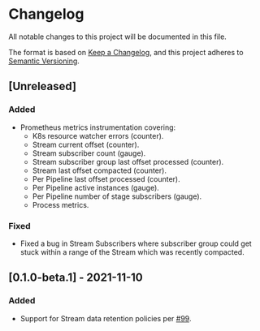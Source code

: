 # Changelog
All notable changes to this project will be documented in this file.

The format is based on [Keep a Changelog](https://keepachangelog.com/en/1.0.0/),
and this project adheres to [Semantic Versioning](https://semver.org/spec/v2.0.0.html).

## [Unreleased]
### Added
- Prometheus metrics instrumentation covering:
    - K8s resource watcher errors (counter).
    - Stream current offset (counter).
    - Stream subscriber count (gauge).
    - Stream subscriber group last offset processed (counter).
    - Stream last offset compacted (counter).
    - Per Pipeline last offset processed (counter).
    - Per Pipeline active instances (gauge).
    - Per Pipeline number of stage subscribers (gauge).
    - Process metrics.

### Fixed
- Fixed a bug in Stream Subscribers where subscriber group could get stuck within a range of the Stream which was recently compacted.

## [0.1.0-beta.1] - 2021-11-10
### Added
- Support for Stream data retention policies per [#99](https://github.com/hadron-project/hadron/issues/99).

